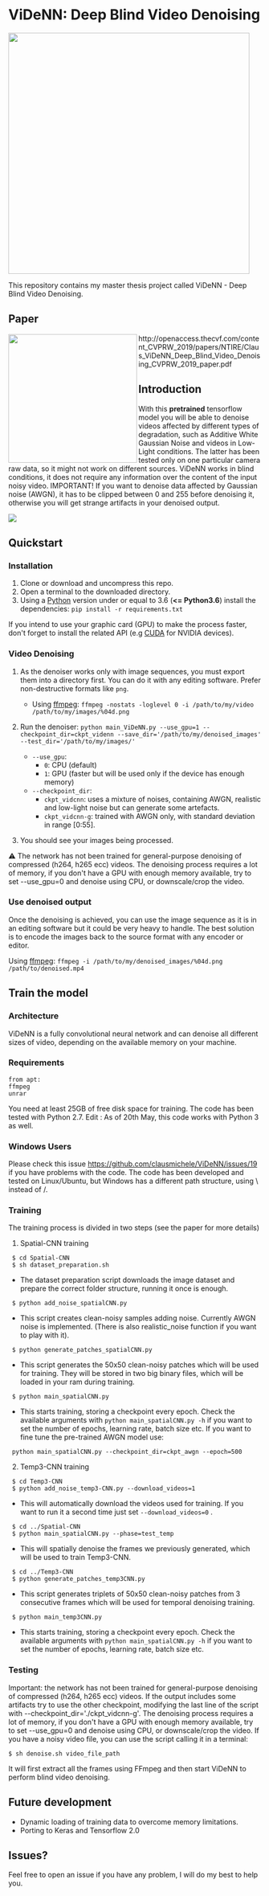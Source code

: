 # ViDeNN: Deep Blind Video Denoising #

<img src="./img/ViDeNN.png" align="center" width="480">

This repository contains my master thesis project called ViDeNN - Deep Blind Video Denoising. 

## Paper ##
<img src="http://cvpr2019.thecvf.com/images/CVPRLogo.png" align="left" width="256">
 http://openaccess.thecvf.com/content_CVPRW_2019/papers/NTIRE/Claus_ViDeNN_Deep_Blind_Video_Denoising_CVPRW_2019_paper.pdf


## Introduction ##

With this **pretrained** tensorflow model you will be able to denoise videos affected by different types of degradation, such as Additive White Gaussian Noise and videos in Low-Light conditions. The latter has been tested only on one particular camera raw data, so it might not work on different sources. ViDeNN works in blind conditions, it does not require any information over the content of the input noisy video.
IMPORTANT! If you want to denoise data affected by Gaussian noise (AWGN), it has to be clipped between 0 and 255 before denoising it, otherwise you will get strange artifacts in your denoised output.

![](./img/tennis_gauss_new.png)

## Quickstart

### Installation

1. Clone or download and uncompress this repo.
1. Open a terminal to the downloaded directory.
1. Using a [Python](https://www.python.org/downloads/) version under or equal to 3.6 (**<= Python3.6**) install the dependencies: `pip install -r requirements.txt`

If you intend to use your graphic card (GPU) to make the process faster, don't forget to install the related API (e.g [CUDA](https://developer.nvidia.com/cuda-zone) for NVIDIA devices).

### Video Denoising

1. As the denoiser works only with image sequences, you must export them into a directory first. You can do it with any editing software. Prefer non-destructive formats like `png`.
    - Using [ffmpeg](https://opensource.com/article/17/6/ffmpeg-convert-media-file-formats): `ffmpeg -nostats -loglevel 0 -i /path/to/my/video /path/to/my/images/%04d.png`

1. Run the denoiser: `python main_ViDeNN.py --use_gpu=1 --checkpoint_dir=ckpt_videnn --save_dir='/path/to/my/denoised_images' --test_dir='/path/to/my/images/'`
    - `--use_gpu`: 
        - `0`: CPU (default)
        - `1`: GPU (faster but will be used only if the device has enough memory)
    - `--checkpoint_dir`: 
        - `ckpt_vidcnn`: uses a mixture of noises, containing AWGN, realistic and low-light noise but can generate some artefacts.
        - `ckpt_vidcnn-g`: trained with AWGN only, with standard deviation in range [0:55].
1. You should see your images being processed.

:warning: The network has not been trained for general-purpose denoising of compressed (h264, h265 ecc) videos. The denoising process requires a lot of memory, if you don't have a GPU with enough memory available, try to set --use_gpu=0 and denoise using CPU, or downscale/crop the video.

### Use denoised output

Once the denoising is achieved, you can use the image sequence as it is in an editing software but it could be very heavy to handle. The best solution is to encode the images back to the source format with any encoder or editor.

Using [ffmpeg](https://opensource.com/article/17/6/ffmpeg-convert-media-file-formats): `ffmpeg -i /path/to/my/denoised_images/%04d.png /path/to/denoised.mp4`

## Train the model

### Architecture ##

ViDeNN is a fully convolutional neural network and can denoise all different sizes of video, depending on the available memory on your machine.

### Requirements ##
```
from apt:
ffmpeg
unrar
```
You need at least 25GB of free disk space for training.
The code has been tested with Python 2.7.
Edit : As of 20th May, this code works with Python 3 as well.

### Windows Users ##
Please check this issue https://github.com/clausmichele/ViDeNN/issues/19 if you have problems with the code. The code has been developed and tested on Linux/Ubuntu, but Windows has a different path structure, using \\ instead of /.

### Training ##

The training process is divided in two steps (see the paper for more details)

1. Spatial-CNN training
```
 $ cd Spatial-CNN
 $ sh dataset_preparation.sh
```
 - The dataset preparation script downloads the image dataset and prepare the correct folder structure, running it once is enough.
```
 $ python add_noise_spatialCNN.py
```
 - This script creates clean-noisy samples adding noise. Currently AWGN noise is implemented. (There is also realistic_noise function if you want to play with it).
```
 $ python generate_patches_spatialCNN.py
```
 - This script generates the 50x50 clean-noisy patches which will be used for training. They will be stored in two big binary files, which will be loaded in your ram during training.
```
 $ python main_spatialCNN.py
```
 - This starts training, storing a checkpoint every epoch. Check the available arguments with ``` python main_spatialCNN.py -h ``` if you want to set the number of epochs, learning rate, batch size etc.
If you want to fine tune the pre-trained AWGN model use:
```
 python main_spatialCNN.py --checkpoint_dir=ckpt_awgn --epoch=500
```
2. Temp3-CNN training
```
 $ cd Temp3-CNN
 $ python add_noise_temp3-CNN.py --download_videos=1
```
 - This will automatically download the videos used for training. If you want to run it a second time just set ```--download_videos=0``` .
```
 $ cd ../Spatial-CNN
 $ python main_spatialCNN.py --phase=test_temp
```
 - This will spatially denoise the frames we previously generated, which will be used to train Temp3-CNN.
```
 $ cd ../Temp3-CNN
 $ python generate_patches_temp3CNN.py
```
 - This script generates triplets of 50x50 clean-noisy patches from 3 consecutive frames which will be used for temporal denoising training.
```
 $ python main_temp3CNN.py
```
 - This starts training, storing a checkpoint every epoch. Check the available arguments with ``` python main_spatialCNN.py -h ``` if you want to set the number of epochs, learning rate, batch size etc.

### Testing ##

Important: the network has not been trained for general-purpose denoising of compressed (h264, h265 ecc) videos. If the output includes some artifacts try to use the other checkpoint, modifying the last line of the script with --checkpoint_dir='./ckpt_vidcnn-g'.
The denoising process requires a lot of memory, if you don't have a GPU with enough memory available, try to set --use_gpu=0 and denoise using CPU, or downscale/crop the video.
If you have a noisy video file, you can use the script calling it in a terminal:
```
$ sh denoise.sh video_file_path
```
It will first extract all the frames using FFmpeg and then start ViDeNN to perform blind video denoising.

## Future development ##

- Dynamic loading of training data to overcome memory limitations.
- Porting to Keras and Tensorflow 2.0

## Issues? ##

Feel free to open an issue if you have any problem, I will do my best to help you.
